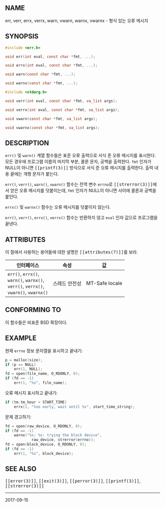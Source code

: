 ## NAME

err, verr, errx, verrx, warn, vwarn, warnx, vwarnx - 형식 있는 오류 메시지

## SYNOPSIS

```c
#include <err.h>

void err(int eval, const char *fmt, ...);

void errx(int eval, const char *fmt, ...);

void warn(const char *fmt, ...);

void warnx(const char *fmt, ...);

#include <stdarg.h>

void verr(int eval, const char *fmt, va_list args);

void verrx(int eval, const char *fmt, va_list args);

void vwarn(const char *fmt, va_list args);

void vwarnx(const char *fmt, va_list args);
```

## DESCRIPTION

`err()` 및 `warn()` 계열 함수들은 표준 오류 출력으로 서식 준 오류 메시지를 표시한다. 모든 경우에 프로그램 이름의 마지막 부분, 콜론 문자, 공백을 출력한다. `fmt` 인자가 NULL이 아니면 <tt>[[printf(3)]]</tt> 방식으로 서식 준 오류 메시지를 출력한다. 출력 내용 끝에는 개행 문자가 붙는다.

`err()`, `verr()`, `warn()`, `vwarn()` 함수는 전역 변수 `errno`로 <tt>[[strerror(3)]]</tt>에서 얻은 오류 메시지를 덧붙이는데, `fmt` 인자가 NULL이 아니면 사이에 콜론과 공백을 붙인다.

`errx()` 및 `warnx()` 함수는 오류 메시지를 덧붙이지 않는다.

`err()`, `verr()`, `errx()`, `verrx()` 함수는 반환하지 않고 `eval` 인자 값으로 프로그램을 끝낸다.

## ATTRIBUTES

이 절에서 사용하는 용어들에 대한 설명은 <tt>[[attributes(7)]]</tt>를 보라.

| 인터페이스 | 속성 | 값 |
| --- | --- | --- |
| `err()`, `errx()`,<br>`warn()`, `warnx()`,<br>`verr()`, `verrx()`,<br>`vwarn()`, `vwarnx()` | 스레드 안전성 | MT-Safe locale |

## CONFORMING TO

이 함수들은 비표준 BSD 확장이다.

## EXAMPLE

현재 `errno` 정보 문자열을 표시하고 끝내기:

```c
p = malloc(size);
if (p == NULL)
    err(1, NULL);
fd = open(file_name, O_RDONLY, 0);
if (fd == -1)
    err(1, "%s", file_name);
```

오류 메시지 표시하고 끝내기:

```c
if (tm.tm_hour < START_TIME)
    errx(1, "too early, wait until %s", start_time_string);
```

문제 경고하기:

```c
fd = open(raw_device, O_RDONLY, 0);
if (fd == -1)
    warnx("%s: %s: trying the block device",
            raw_device, strerror(errno));
fd = open(block_device, O_RDONLY, 0);
if (fd == -1)
    err(1, "%s", block_device);
```

## SEE ALSO

<tt>[[error(3)]]</tt>, <tt>[[exit(3)]]</tt>, <tt>[[perror(3)]]</tt>, <tt>[[printf(3)]]</tt>, <tt>[[strerror(3)]]</tt>

----

2017-09-15
